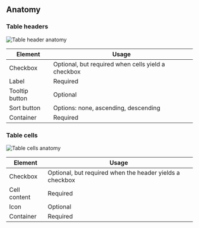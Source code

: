 ## Anatomy

### Table headers

![Table header anatomy](/assets/components/table/table-header-select-anatomy.png)

| Element          | Usage                                           |
|------------------|-------------------------------------------------|
| Checkbox         | Optional, but required when cells yield a checkbox |
| Label            | Required                                        |
| Tooltip button          | Optional
| Sort button   | Options: none, ascending, descending            |
| Container        | Required                                        |

### Table cells

![Table cells anatomy](/assets/components/table/table-cell-select-anatomy.png)

| Element      | Usage    |
|--------------|----------|
| Checkbox     | Optional, but required when the header yields a checkbox|
| Cell content | Required |
| Icon         | Optional |
| Container    | Required |